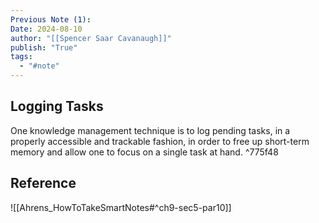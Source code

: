 ```yaml
---
Previous Note (1): 
Date: 2024-08-10
author: "[[Spencer Saar Cavanaugh]]"
publish: "True"
tags:
  - "#note"
---
```


## Logging Tasks

One knowledge management technique is to log pending tasks, in a properly accessible and trackable fashion, in order to free up short-term memory and allow one to focus on a single task at hand. ^775f48

## Reference

![[Ahrens_HowToTakeSmartNotes#^ch9-sec5-par10]]
